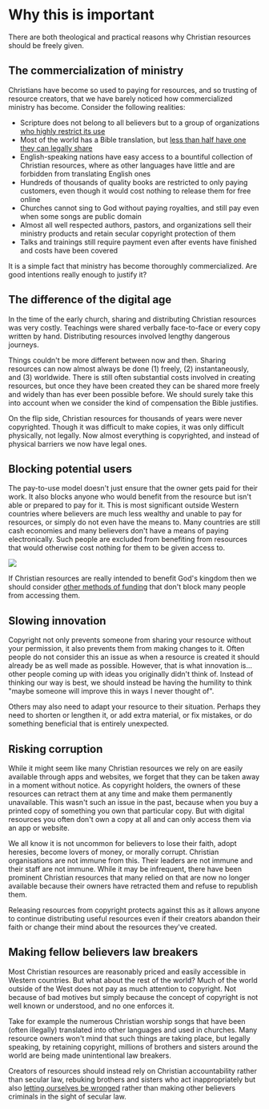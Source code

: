 
# Why this is important
There are both theological and practical reasons why Christian resources should be freely given.


## The commercialization of ministry
Christians have become so used to paying for resources, and so trusting of resource creators, that we have barely noticed how commercialized ministry has become. Consider the following realities:

 * Scripture does not belong to all believers but to a group of organizations [who highly restrict its use](/resources/bibles/)
 * Most of the world has a Bible translation, but [less than half have one they can legally share](https://fetch.bible/content/need/)
 * English-speaking nations have easy access to a bountiful collection of Christian resources, where as other languages have little and are forbidden from translating English ones
 * Hundreds of thousands of quality books are restricted to only paying customers, even though it would cost nothing to release them for free online
 * Churches cannot sing to God without paying royalties, and still pay even when some songs are public domain
 * Almost all well respected authors, pastors, and organizations sell their ministry products and retain secular copyright protection of them
 * Talks and trainings still require payment even after events have finished and costs have been covered

It is a simple fact that ministry has become thoroughly commercialized. Are good intentions really enough to justify it?


## The difference of the digital age
In the time of the early church, sharing and distributing Christian resources was very costly. Teachings were shared verbally face-to-face or every copy written by hand. Distributing resources involved lengthy dangerous journeys.

Things couldn't be more different between now and then. Sharing resources can now almost always be done (1) freely, (2) instantaneously, and (3) worldwide. There is still often substantial costs involved in creating resources, but once they have been created they can be shared more freely and widely than has ever been possible before. We should surely take this into account when we consider the kind of compensation the Bible justifies.

On the flip side, Christian resources for thousands of years were never copyrighted. Though it was difficult to make copies, it was only difficult physically, not legally. Now almost everything is copyrighted, and instead of physical barriers we now have legal ones.


## Blocking potential users
The pay-to-use model doesn't just ensure that the owner gets paid for their work. It also blocks anyone who would benefit from the resource but isn't able or prepared to pay for it. This is most significant outside Western countries where believers are much less wealthy and unable to pay for resources, or simply do not even have the means to. Many countries are still cash economies and many believers don't have a means of paying electronically. Such people are excluded from benefiting from resources that would otherwise cost nothing for them to be given access to.

<img src='@/_assets/ill_reach.svg'>

If Christian resources are really intended to benefit God's kingdom then we should consider [other methods of funding](/funding/) that don't block many people from accessing them.

## Slowing innovation
Copyright not only prevents someone from sharing your resource without your permission, it also prevents them from making changes to it. Often people do not consider this an issue as when a resource is created it should already be as well made as possible. However, that is what innovation is... other people coming up with ideas you originally didn't think of. Instead of thinking our way is best, we should instead be having the humility to think "maybe someone will improve this in ways I never thought of".

Others may also need to adapt your resource to their situation. Perhaps they need to shorten or lengthen it, or add extra material, or fix mistakes, or do something beneficial that is entirely unexpected.

## Risking corruption
While it might seem like many Christian resources we rely on are easily available through apps and websites, we forget that they can be taken away in a moment without notice. As copyright holders, the owners of these resources can retract them at any time and make them permanently unavailable. This wasn't such an issue in the past, because when you buy a printed copy of something you own that particular copy. But with digital resources you often don't own a copy at all and can only access them via an app or website.

We all know it is not uncommon for believers to lose their faith, adopt heresies, become lovers of money, or morally corrupt. Christian organisations are not immune from this. Their leaders are not immune and their staff are not immune. While it may be infrequent, there have been prominent Christian resources that many relied on that are now no longer available because their owners have retracted them and refuse to republish them.

Releasing resources from copyright protects against this as it allows anyone to continue distributing useful resources even if their creators abandon their faith or change their mind about the resources they've created.

## Making fellow believers law breakers
Most Christian resources are reasonably priced and easily accessible in Western countries. But what about the rest of the world? Much of the world outside of the West does not pay as much attention to copyright. Not because of bad motives but simply because the concept of copyright is not well known or understood, and no one enforces it.

Take for example the numerous Christian worship songs that have been (often illegally) translated into other languages and used in churches. Many resource owners won't mind that such things are taking place, but legally speaking, by retaining copyright, millions of brothers and sisters around the world are being made unintentional law breakers.

Creators of resources should instead rely on Christian accountability rather than secular law, rebuking brothers and sisters who act inappropriately but also [letting ourselves be wronged](/biblical/) rather than making other believers criminals in the sight of secular law.
